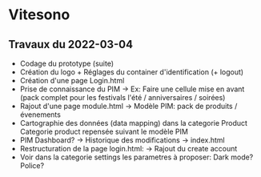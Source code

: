 # Vitesono

## Travaux du 2022-03-04

- Codage du prototype (suite)
- Création du logo + Réglages du container d'identification (+ logout)
- Création d'une page Login.html
- Prise de connaissance du PIM
  -> Ex: Faire une cellule mise en avant (pack complet pour les festivals l'été / anniversaires / soirées)
- Rajout d'une page module.html -> Modèle PIM: pack de produits / évenements
- Cartographie des données (data mapping) dans la categorie Product
  Categorie product repensée suivant le modèle PIM
- PIM Dashboard? -> Historique des modifications -> index.html
- Restructuration de la page login.html: -> Rajout du create account
- Voir dans la categorie settings les parametres à proposer: Dark mode? Police?